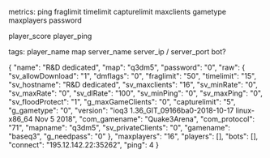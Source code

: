 metrics:
ping
fraglimit
timelimit
capturelimit
maxclients
gametype
maxplayers
password

player_score
player_ping

tags:
player_name
map
server_name
server_ip / server_port
bot?


{
  "name": "R&D dedicated",
  "map": "q3dm5",
  "password": "0",
  "raw": {
    "sv_allowDownload": "1",
    "dmflags": "0",
    "fraglimit": "50",
    "timelimit": "15",
    "sv_hostname": "R&D dedicated",
    "sv_maxclients": "16",
    "sv_minRate": "0",
    "sv_maxRate": "0",
    "sv_dlRate": "100",
    "sv_minPing": "0",
    "sv_maxPing": "0",
    "sv_floodProtect": "1",
    "g_maxGameClients": "0",
    "capturelimit": "5",
    "g_gametype": "0",
    "version": "ioq3 1.36_GIT_09166ba0-2018-10-17 linux-x86_64 Nov  5 2018",
    "com_gamename": "Quake3Arena",
    "com_protocol": "71",
    "mapname": "q3dm5",
    "sv_privateClients": "0",
    "gamename": "baseq3",
    "g_needpass": "0"
  },
  "maxplayers": "16",
  "players": [],
  "bots": [],
  "connect": "195.12.142.22:35262",
  "ping": 4
}
